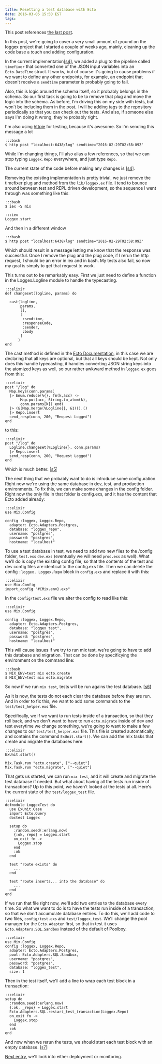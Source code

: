 ```yaml
---
title: Resetting a test database with Ecto
date: 2016-03-05 15:50 EST
tags:
---
```


This post references [the last post](http://www.johnpdaigle.com/complexable/2016/02/20/building-a-simple-app-with-plugrouter-and-ecto.html).

In this post, we're going to cover a very small amount of ground on the loggex project that I started a couple of weeks ago, mainly, cleaning up the code base a touch and adding configuration.

In the current implementation[[s4](https://github.com/philosodad/loggex/tree/s4)], we added a plug to the pipeline called `timefixer` that converted one of the JSON input variables into an `Ecto.DateTime` struct. It works, but of course it's going to cause problems if we want to define any other endpoints, for example, an endpoint that doesn't receive a `sendtime` parameter is probably going to fail.

Also, this is logic around the schema itself, so it probably belongs in the schema. So our first task is going to be to remove that plug and move the logic into the schema. As before, I'm driving this on my side with tests, but won't be including them in the post. I will be adding tags to the repository periodically so that you can check out the tests. And also, if someone else says I'm doing it wrong, they're probably right.

I'm also using [httpie](https://github.com/jkbrzt/httpie) for testing, because it's awesome. So I'm sending this message a lot

    :::bash
    $ http post "localhost:6438/log" sendtime="2016-02-29T02:58:09Z"

While I'm changing things, I'll also alias a few references, so that we can stop typing `Loggex.Repo` everywhere, and just type `Repo`.

The current state of the code before making any changes is [[s4]](https://github.com/philosodad/loggex/tree/s4).

Removing the existing implementation is pretty trivial, we just remove the timefixer plug and method from the `lib/loggex.ex` file. I tend to bounce around between test and REPL driven development, so the sequence I went through was something like this:

    :::bash
    $ iex -S mix
    
    :::iex 
    Loggex.start

And then in a different window
    
    :::bash
    $ http post "localhost:6438/log" sendtime="2016-02-29T02:58:09Z"
    
Which should result in a message letting me know that the response was successful. Once I remove the plug and the plug code, if I rerun the http request, I should be an error in iex and in bash. My tests also fail, so now my goal is simply to get that request to work.

This turns out to be remarkably easy. First we just need to define a function in the Loggex.Logline module to handle the typecasting.

    :::elixir
    def changeset(logline, params) do
      
      cast(logline,
           params, 
           [], 
           [
            :sendtime, 
            :responseCode, 
            :sender, 
            :body
           ]
          ) 
    end

The cast method is defined in the [Ecto Documentation](https://hexdocs.pm/ecto/Ecto.Changeset.html#cast/4), in this case we are declaring that all keys are optional, but that all keys should be kept. Not only does this handle typecasting, it handles converting JSON string keys into the atomized keys as well, so our rather awkward method in `loggex.ex` goes from this:

    :::elixir
    post "/log" do
      Map.keys(conn.params)
      |> Enum.reduce(%{}, fn(k,acc) -> 
           Map.put(acc, String.to_atom(k), 
           conn.params[k]) end)
      |> (&(Map.merge(%Logline{}, &1))).()
      |> Repo.insert
      send_resp(conn, 200, "Request Logged")
    end

to this:

    :::elixir
    post "/log" do
      Logline.changeset(%Logline{}, conn.params)
      |> Repo.insert
      send_resp(conn, 200, "Request Logged")
    end

Which is much better. [[s5](https://github.com/philosodad/loggex/tree/s5)]

The next thing that we probably want to do is introduce some configuration. Right now we're using the same database in dev, test, and production environments. To fix this, we can make some changes in the config folder. Right now the only file in that folder is config.exs, and it has the content that Ecto added already:

    :::elixir 
    use Mix.Config

    config :loggex, Loggex.Repo,
      adapter: Ecto.Adapters.Postgres,
      database: "loggex_repo",
      username: "postgres",
      password: "postgres",
      hostname: "localhost"

To use a test database in test, we need to add two new files to the /config folder, `test.exs` `dev.exs` (eventually we will need `prod.exs` as well). What we'll do is copy the existing config file, so that the contents of the test and dev config files are identical to the config.exs file. Then we can delete the config `:loggex, Loggex.Repo` block in `config.exs` and replace it with this:

    :::elixir
    use Mix.Config
    import_config "#{Mix.env}.exs"

In the `config/test.exs` file we alter the config to read like this:

    :::elixir
    use Mix.Config

    config :loggex, Loggex.Repo,
      adapter: Ecto.Adapters.Postgres,
      database: "loggex_test",
      username: "postgres",
      password: "postgres",
      hostname: "localhost"

This will cause issues if we try to run mix test, we're going to have to add this database and migration. That can be done by specificying the environment on the command line:

    :::bash
    $ MIX_ENV=test mix ecto.create
    $ MIX_ENV=test mix ecto.migrate

So now if we run `mix test`, tests will be run agains the test database. [[s6](https://github.com/philosodad/loggex/tree/s6)]

As it is now, the tests do not each clear the database before they are run. And  In order to fix this, we want to add some commands to the `test/test_helper.exs` file.

Specifically, we if we want to run tests inside of a transaction, so that they roll back, and we don't want to have to run `ecto.migrate` inside of dev and test everytime we change something, we're going to want to make a few changes to our `test/test_helper.exs` file. This file is created automatically, and contains the command `ExUnit.start()`. We can add the mix tasks that create and migrate the databases here: 

    :::elixir
    ExUnit.start()

    Mix.Task.run "ecto.create", ["--quiet"]
    Mix.Task.run "ecto.migrate", ["--quiet"]

That gets us started, we can run `mix test`, and it will create and migrate the test database if needed. But what about having all the tests run inside of transactions? Up to this point, we haven't looked at the tests at all. Here's the current state of the `test/loggex_test` file.

    :::elixir
    defmodule LoggexTest do
      use ExUnit.Case
      import Ecto.Query
      doctest Loggex
      
      setup do
        :random.seed(:erlang.now)
        {:ok, repo} = Loggex.start
        on_exit fn ->
          Loggex.stop
        end
        :ok
      end

      test "route exists" do
        ...
      end

      test "route inserts... into the database" do
        ...
      end
    end
        
If we run that file right now, we'll add two entries to the database every time. So what we want to do is to have the tests run inside of a transaction, so that we don't accumulate database entries. To do this, we'll add code to two files, `config/test.exs` and `test/loggex_test`. We'll change the pool manager for the `Ecto.Adapter` first, so that in test it uses `Ecto.Adapters.SQL.Sandbox` instead of the default of Poolboy.

    :::elixir
    use Mix.Config
    config :loggex, Loggex.Repo,
      adapter: Ecto.Adapters.Postgres,
      pool: Ecto.Adapters.SQL.Sandbox,
      username: "postgres",
      password: "postgres",
      database: "loggex_test",
      size: 1

Then in the test itself, we'll add a line to wrap each test block in a transaction:

    :::elixir
    setup do
      :random.seed(:erlang.now)
      {:ok, _repo} = Loggex.start
      Ecto.Adapters.SQL.restart_test_transaction(Loggex.Repo)
      on_exit fn ->
        Loggex.stop
      end
      :ok
    end

And now when we rerun the tests, we should start each test block with an empty database. [[s7](https://github.com/philosodad/loggex/tree/s7)]

[Next entry](http://www.johnpdaigle.com/complexable/2016/03/12/elixometer-and-influxdb.html), we'll look into either deployment or monitoring.
